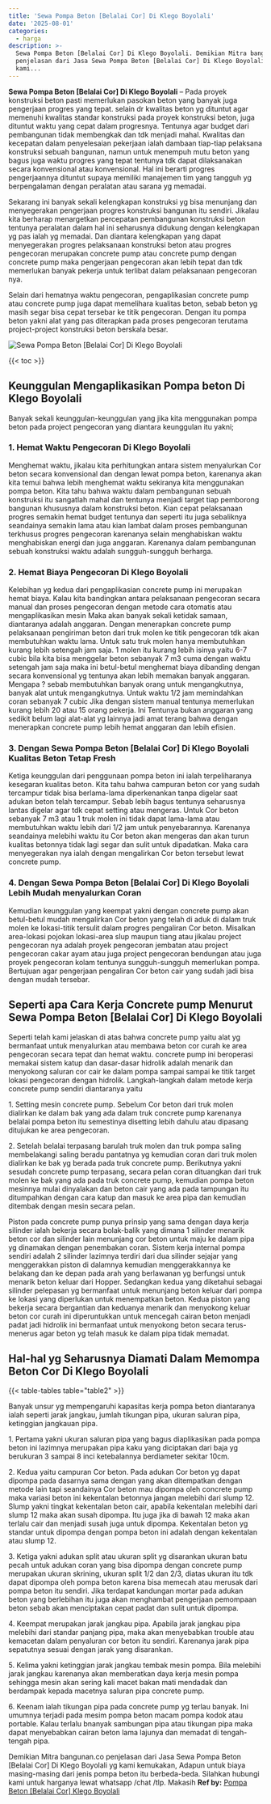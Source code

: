 ```yaml
---
title: 'Sewa Pompa Beton [Belalai Cor] Di Klego Boyolali'
date: '2025-08-01'
categories:
  - harga
description: >-
  Sewa Pompa Beton [Belalai Cor] Di Klego Boyolali. Demikian Mitra bangunan.co
  penjelasan dari Jasa Sewa Pompa Beton [Belalai Cor] Di Klego Boyolali yg
  kami...
---
```


**Sewa Pompa Beton \[Belalai Cor\] Di Klego Boyolali** – Pada proyek konstruksi beton pasti memerlukan pasokan beton yang banyak juga pengerjaan progres yang tepat. selain dr kwalitas beton yg dituntut agar memenuhi kwalitas standar konstruksi pada proyek konstruksi beton, juga dituntut waktu yang cepat dalam progresnya. Tentunya agar budget dari pembangunan tidak membengkak dan tdk menjadi mahal. Kwalitas dan kecepatan dalam penyelesaian pekerjaan ialah dambaan tiap-tiap pelaksana konstruksi sebuah bangunan, namun untuk menempuh mutu beton yang bagus juga waktu progres yang tepat tentunya tdk dapat dilaksanakan secara konvensional atau konvensional. Hal ini berarti progres pengerjaannya dituntut supaya memiliki manajemen tim yang tangguh yg berpengalaman dengan peralatan atau sarana yg memadai.

Sekarang ini banyak sekali kelengkapan konstruksi yg bisa menunjang dan menyegerakan pengerjaan progres konstruksi bangunan itu sendiri. Jikalau kita berharap menargetkan percepatan pembangunan konstruksi beton tentunya peralatan dalam hal ini seharusnya didukung dengan kelengkapan yg pas ialah yg memadai. Dan diantara kelengkapan yang dapat menyegerakan progres pelaksanaan konstruksi beton atau progres pengecoran merupakan concrete pump atau concrete pump dengan concrete pump maka pengerjaan pengecoran akan lebih tepat dan tdk memerlukan banyak pekerja untuk terlibat dalam pelaksanaan pengecoran nya.

Selain dari hematnya waktu pengecoran, pengaplikasian concrete pump atau concrete pump juga dapat memelihara kualitas beton, sebab beton yg masih segar bisa cepat tersebar ke titik pengecoran. Dengan itu pompa beton yakni alat yang pas diterapkan pada proses pengecoran terutama project-project konstruksi beton berskala besar.

![Sewa Pompa Beton [Belalai Cor] Di Klego Boyolali](/images/sewa-concrete-pump-40.png)

{{< toc >}}

## Keunggulan Mengaplikasikan Pompa beton Di Klego Boyolali

Banyak sekali keunggulan-keunggulan yang jika kita menggunakan pompa beton pada project pengecoran yang diantara keunggulan itu yakni;

### 1\. Hemat Waktu Pengecoran Di Klego Boyolali

Menghemat waktu, jikalau kita perhitungkan antara sistem menyalurkan Cor beton secara konvensional dan dengan lewat pompa beton, karenanya akan kita temui bahwa lebih menghemat waktu sekiranya kita menggunakan pompa beton. Kita tahu bahwa waktu dalam pembangunan sebuah konstruksi itu sangatlah mahal dan tentunya menjadi target tiap pemborong bangunan khususnya dalam konstruksi beton. Kian cepat pelaksanaan progres semakin hemat budget tentunya dan seperti itu juga sebaliknya seandainya semakin lama atau kian lambat dalam proses pembangunan terkhusus progres pengecoran karenanya selain menghabiskan waktu menghabiskan energi dan juga anggaran. Karenanya dalam pembangunan sebuah konstruksi waktu adalah sungguh-sungguh berharga.

### 2\. Hemat Biaya Pengecoran Di Klego Boyolali

Kelebihan yg kedua dari pengaplikasian concrete pump ini merupakan hemat biaya. Kalau kita bandingkan antara pelaksanaan pengecoran secara manual dan proses pengecoran dengan metode cara otomatis atau mengaplikasikan mesin Maka akan banyak sekali ketidak samaan, diantaranya adalah anggaran. Dengan menerapkan concrete pump pelaksanaan pengiriman beton dari truk molen ke titik pengecoran tdk akan membutuhkan waktu lama. Untuk satu truk molen hanya membutuhkan kurang lebih setengah jam saja. 1 molen itu kurang lebih isinya yaitu 6-7 cubic bila kita bisa menggelar beton sebanyak 7 m3 cuma dengan waktu setengah jam saja maka ini betul-betul menghemat biaya dibanding dengan secara konvensional yg tentunya akan lebih memakan banyak anggaran. Mengapa ? sebab membutuhkan banyak orang untuk mengangkutnya, banyak alat untuk mengangkutnya. Untuk waktu 1/2 jam memindahkan coran sebanyak 7 cubic Jika dengan sistem manual tentunya memerlukan kurang lebih 20 atau 15 orang pekerja. Ini Tentunya bukan anggaran yang sedikit belum lagi alat-alat yg lainnya jadi amat terang bahwa dengan menerapkan concrete pump lebih hemat anggaran dan lebih efisien.

### 3\. Dengan Sewa Pompa Beton \[Belalai Cor\] Di Klego Boyolali Kualitas Beton Tetap Fresh

Ketiga keunggulan dari penggunaan pompa beton ini ialah terpeliharanya kesegaran kualitas beton. Kita tahu bahwa campuran beton cor yang sudah tercampur tidak bisa berlama-lama diperkenankan tanpa digelar saat adukan beton telah tercampur. Sebab lebih bagus tentunya seharusnya lantas digelar agar tdk cepat setting atau mengeras. Untuk Cor beton sebanyak 7 m3 atau 1 truk molen ini tidak dapat lama-lama atau membutuhkan waktu lebih dari 1/2 jam untuk penyebarannya. Karenanya seandainya melebihi waktu itu Cor beton akan mengeras dan akan turun kualitas betonnya tidak lagi segar dan sulit untuk dipadatkan. Maka cara menyegerakan nya ialah dengan mengalirkan Cor beton tersebut lewat concrete pump.

### 4\. Dengan Sewa Pompa Beton \[Belalai Cor\] Di Klego Boyolali Lebih Mudah menyalurkan Coran

Kemudian keunggulan yang keempat yakni dengan concrete pump akan betul-betul mudah mengalirkan Cor beton yang telah di aduk di dalam truk molen ke lokasi-titik tersulit dalam progres pengaliran Cor beton. Misalkan area-lokasi pojokan lokasi-area slup maupun tiang atau jikalau project pengecoran nya adalah proyek pengecoran jembatan atau project pengecoran cakar ayam atau juga project pengecoran bendungan atau juga proyek pengecoran kolam tentunya sungguh-sungguh memerlukan pompa. Bertujuan agar pengerjaan pengaliran Cor beton cair yang sudah jadi bisa dengan mudah tersebar.

## Seperti apa Cara Kerja Concrete pump Menurut Sewa Pompa Beton \[Belalai Cor\] Di Klego Boyolali

Seperti telah kami jelaskan di atas bahwa concrete pump yaitu alat yg bermanfaat untuk menyalurkan atau membawa beton cor curah ke area pengecoran secara tepat dan hemat waktu. concrete pump ini beroperasi memakai sistem katup dan dasar-dasar hidrolik adalah menarik dan menyokong saluran cor cair ke dalam pompa sampai sampai ke titik target lokasi pengecoran dengan hidrolik. Langkah-langkah dalam metode kerja concrete pump sendiri diantaranya yaitu

1\. Setting mesin concrete pump. Sebelum Cor beton dari truk molen dialirkan ke dalam bak yang ada dalam truk concrete pump karenanya belalai pompa beton itu semestinya disetting lebih dahulu atau dipasang ditujukan ke area pengecoran.

2\. Setelah belalai terpasang barulah truk molen dan truk pompa saling membelakangi saling beradu pantatnya yg kemudian coran dari truk molen dialirkan ke bak yg berada pada truk concrete pump. Berikutnya yakni sesudah concrete pump terpasang, secara pelan coran dituangkan dari truk molen ke bak yang ada pada truk concrete pump, kemudian pompa beton mesinnya mulai dinyalakan dan beton cair yang ada pada tampungan itu ditumpahkan dengan cara katup dan masuk ke area pipa dan kemudian ditembak dengan mesin secara pelan.

Piston pada concrete pump punya prinsip yang sama dengan daya kerja silinder ialah bekerja secara bolak-balik yang dimana 1 silinder menarik beton cor dan silinder lain menunjang cor beton untuk maju ke dalam pipa yg dinamakan dengan penembakan coran. Sistem kerja internal pompa sendiri adalah 2 silinder lazimnya terdiri dari dua silinder sejajar yang menggerakkan piston di dalamnya kemudian menggerakkannya ke belakang dan ke depan pada arah yang berlawanan yg berfungsi untuk menarik beton keluar dari Hopper. Sedangkan kedua yang diketahui sebagai silinder pelepasan yg bermanfaat untuk menunjang beton keluar dari pompa ke lokasi yang diperlukan untuk menempatkan beton. Kedua piston yang bekerja secara bergantian dan keduanya menarik dan menyokong keluar beton cor curah ini diperuntukkan untuk mencegah cairan beton menjadi padat jadi hidrolik ini bermanfaat untuk menyokong beton secara terus-menerus agar beton yg telah masuk ke dalam pipa tidak memadat.

## Hal-hal yg Seharusnya Diamati Dalam Memompa Beton Cor Di Klego Boyolali

{{< table-tables table="table2" >}}

Banyak unsur yg mempengaruhi kapasitas kerja pompa beton diantaranya ialah seperti jarak jangkau, jumlah tikungan pipa, ukuran saluran pipa, ketinggian jangkauan pipa.

1\. Pertama yakni ukuran saluran pipa yang bagus diaplikasikan pada pompa beton ini lazimnya merupakan pipa kaku yang diciptakan dari baja yg berukuran 3 sampai 8 inci ketebalannya berdiameter sekitar 10cm.

2\. Kedua yaitu campuran Cor beton. Pada adukan Cor beton yg dapat dipompa pada dasarnya sama dengan yang akan ditempatkan dengan metode lain tapi seandainya Cor beton mau dipompa oleh concrete pump maka variasi beton ini kekentalan betonnya jangan melebihi dari slump 12. Slump yakni tingkat kekentalan beton cair, apabila kekentalan melebihi dari slump 12 maka akan susah dipompa. Itu juga jika di bawah 12 maka akan terlalu cair dan menjadi susah juga untuk dipompa. Kekentalan beton yg standar untuk dipompa dengan pompa beton ini adalah dengan kekentalan atau slump 12.

3\. Ketiga yakni adukan split atau ukuran split yg disarankan ukuran batu pecah untuk adukan coran yang bisa dipompa dengan concrete pump merupakan ukuran skrining, ukuran split 1/2 dan 2/3, diatas ukuran itu tdk dapat dipompa oleh pompa beton karena bisa memecah atau merusak dari pompa beton itu sendiri. Jika terdapat kandungan mortar pada adukan beton yang berlebihan itu juga akan menghambat pengerjaan pemompaan beton sebab akan menciptakan cepat padat dan sulit untuk dipompa.

4\. Keempat merupakan jarak jangkau pipa. Apabila jarak jangkau pipa melebihi dari standar panjang pipa, maka akan menyebabkan trouble atau kemacetan dalam penyaluran cor beton itu sendiri. Karenanya jarak pipa sepatutnya sesuai dengan jarak yang disarankan.

5\. Kelima yakni ketinggian jarak jangkau tembak mesin pompa. Bila melebihi jarak jangkau karenanya akan memberatkan daya kerja mesin pompa sehingga mesin akan sering kali macet bakan mati mendadak dan berdampak kepada macetnya saluran pipa concrete pump.

6\. Keenam ialah tikungan pipa pada concrete pump yg terlau banyak. Ini umumnya terjadi pada mesim pompa beton macam pompa kodok atau portable. Kalau terlalu bnanyak sambungan pipa atau tikungan pipa maka dapat menyebabkan cairan beton lama lajunya dan memadat di tengah-tengah pipa.

Demikian Mitra bangunan.co penjelasan dari Jasa Sewa Pompa Beton \[Belalai Cor\] Di Klego Boyolali yg kami kemukakan, Adapun untuk biaya masing-masing dari jenis pompa beton itu berbeda-beda. Silahkan hubungi kami untuk harganya lewat whatsapp /chat /tlp. Makasih
**Ref by:** [Pompa Beton [Belalai Cor] Klego Boyolali](https://id.wikipedia.org/wiki/Pompa)

